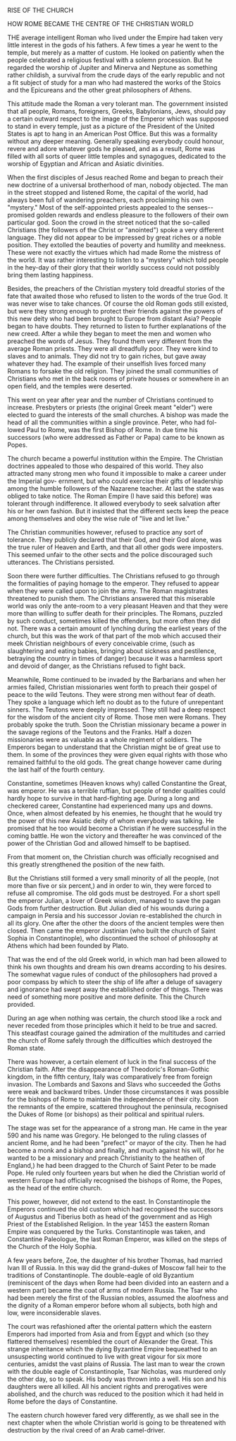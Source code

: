 RISE OF THE CHURCH

HOW ROME BECAME THE CENTRE OF THE
CHRISTIAN WORLD


THE average intelligent Roman who lived under the Empire
had taken very little interest in the gods of his fathers.
A few times a year he went to the temple, but merely as a
matter of custom. He looked on patiently when the people
celebrated a religious festival with a solemn procession. But he
regarded the worship of Jupiter and Minerva and Neptune as
something rather childish, a survival from the crude days of
the early republic and not a fit subject of study for a man
who had mastered the works of the Stoics and the Epicureans
and the other great philosophers of Athens.

This attitude made the Roman a very tolerant man. The
government insisted that all people, Romans, foreigners,
Greeks, Babylonians, Jews, should pay a certain outward respect
to the image of the Emperor which was supposed to stand
in every temple, just as a picture of the President of the
United States is apt to hang in an American Post Office. But
this was a formality without any deeper meaning. Generally
speaking everybody could honour, revere and adore whatever
gods he pleased, and as a result, Rome was filled with all
sorts of queer little temples and synagogues, dedicated to the
worship of Egyptian and African and Asiatic divinities.

When the first disciples of Jesus reached Rome and began
to preach their new doctrine of a universal brotherhood of man,
nobody objected. The man in the street stopped and listened
Rome, the capital of the world, had always been full of wandering
preachers, each proclaiming his own "mystery." Most of
the self-appointed priests appealed to the senses--promised
golden rewards and endless pleasure to the followers of their
own particular god. Soon the crowd in the street noticed
that the so-called Christians (the followers of the Christ or
"anointed") spoke a very different language. They did not
appear to be impressed by great riches or a noble position.
They extolled the beauties of poverty and humility and meekness.
These were not exactly the virtues which had made
Rome the mistress of the world. It was rather interesting to
listen to a "mystery" which told people in the hey-day of their
glory that their worldly success could not possibly bring them
lasting happiness.

Besides, the preachers of the Christian mystery told dreadful
stories of the fate that awaited those who refused to listen to
the words of the true God. It was never wise to take chances.
Of course the old Roman gods still existed, but were they
strong enough to protect their friends against the powers of
this new deity who had been brought to Europe from distant
Asia? People began to have doubts. They returned to listen
to further explanations of the new creed. After a while they
began to meet the men and women who preached the words of
Jesus. They found them very different from the average
Roman priests. They were all dreadfully poor. They were
kind to slaves and to animals. They did not try to gain riches,
but gave away whatever they had. The example of their unselfish
lives forced many Romans to forsake the old religion.
They joined the small communities of Christians who met in
the back rooms of private houses or somewhere in an open field,
and the temples were deserted.

This went on year after year and the number of Christians
continued to increase. Presbyters or priests (the original
Greek meant "elder") were elected to guard the interests of
the small churches. A bishop was made the head of all the
communities within a single province. Peter, who had fol-
lowed Paul to Rome, was the first Bishop of Rome. In due
time his successors (who were addressed as Father or Papa)
came to be known as Popes.

The church became a powerful institution within the Empire.
The Christian doctrines appealed to those who despaired
of this world. They also attracted many strong men who
found it impossible to make a career under the Imperial gov-
ernment, but who could exercise their gifts of leadership among
the humble followers of the Nazarene teacher. At last the
state was obliged to take notice. The Roman Empire (I have
said this before) was tolerant through indifference. It allowed
everybody to seek salvation after his or her own fashion. But
it insisted that the different sects keep the peace among themselves
and obey the wise rule of "live and let live."

The Christian communities however, refused to practice any
sort of tolerance. They publicly declared that their God, and
their God alone, was the true ruler of Heaven and Earth,
and that all other gods were imposters. This seemed unfair
to the other sects and the police discouraged such utterances.
The Christians persisted.

Soon there were further difficulties. The Christians refused
to go through the formalities of paying homage to the emperor.
They refused to appear when they were called upon
to join the army. The Roman magistrates threatened to
punish them. The Christians answered that this miserable
world was only the ante-room to a very pleasant Heaven and
that they were more than willing to suffer death for their
principles. The Romans, puzzled by such conduct, sometimes
killed the offenders, but more often they did not. There was
a certain amount of lynching during the earliest years of the
church, but this was the work of that part of the mob which
accused their meek Christian neighbours of every conceivable
crime, (such as slaughtering and eating babies, bringing about
sickness and pestilence, betraying the country in times of danger)
because it was a harmless sport and devoid of danger, as
the Christians refused to fight back.

Meanwhile, Rome continued to be invaded by the Barbarians
and when her armies failed, Christian missionaries went
forth to preach their gospel of peace to the wild Teutons.
They were strong men without fear of death. They spoke a
language which left no doubt as to the future of unrepentant
sinners. The Teutons were deeply impressed. They still
had a deep respect for the wisdom of the ancient city of Rome.
Those men were Romans. They probably spoke the truth.
Soon the Christian missionary became a power in the savage
regions of the Teutons and the Franks. Half a dozen missionaries
were as valuable as a whole regiment of soldiers.
The Emperors began to understand that the Christian might
be of great use to them. In some of the provinces they were
given equal rights with those who remained faithful to the old
gods. The great change however came during the last half
of the fourth century.

Constantine, sometimes (Heaven knows why) called Constantine
the Great, was emperor. He was a terrible ruffian,
but people of tender qualities could hardly hope to survive
in that hard-fighting age. During a long and checkered career,
Constantine had experienced many ups and downs. Once,
when almost defeated by his enemies, he thought that he would
try the power of this new Asiatic deity of whom everybody was
talking. He promised that he too would become a Christian
if he were successful in the coming battle. He won the victory
and thereafter he was convinced of the power of the Christian
God and allowed himself to be baptised.

From that moment on, the Christian church was officially
recognised and this greatly strengthened the position of the
new faith.

But the Christians still formed a very small minority of
all the people, (not more than five or six percent,) and in order
to win, they were forced to refuse all compromise. The old
gods must be destroyed. For a short spell the emperor Julian,
a lover of Greek wisdom, managed to save the pagan Gods
from further destruction. But Julian died of his wounds during
a campaign in Persia and his successor Jovian re-established
the church in all its glory. One after the other the doors of the
ancient temples were then closed. Then came the emperor
Justinian (who built the church of Saint Sophia in Constantinople),
who discontinued the school of philosophy at Athens
which had been founded by Plato.

That was the end of the old Greek world, in which man
had been allowed to think his own thoughts and dream his own
dreams according to his desires. The somewhat vague rules
of conduct of the philosophers had proved a poor compass
by which to steer the ship of life after a deluge of savagery
and ignorance had swept away the established order of things.
There was need of something more positive and more definite.
This the Church provided.

During an age when nothing was certain, the church stood
like a rock and never receded from those principles which it
held to be true and sacred. This steadfast courage gained the
admiration of the multitudes and carried the church of Rome
safely through the difficulties which destroyed the Roman state.

There was however, a certain element of luck in the final
success of the Christian faith. After the disappearance of
Theodoric's Roman-Gothic kingdom, in the fifth century,
Italy was comparatively free from foreign invasion. The
Lombards and Saxons and Slavs who succeeded the Goths were
weak and backward tribes. Under those circumstances it was
possible for the bishops of Rome to maintain the independence
of their city. Soon the remnants of the empire, scattered
throughout the peninsula, recognised the Dukes of Rome (or
bishops) as their political and spiritual rulers.

The stage was set for the appearance of a strong man.
He came in the year 590 and his name was Gregory. He belonged
to the ruling classes of ancient Rome, and he had
been "prefect" or mayor of the city. Then he had become
a monk and a bishop and finally, and much against his will,
(for he wanted to be a missionary and preach Christianity to
the heathen of England,) he had been dragged to the Church
of Saint Peter to be made Pope. He ruled only fourteen
years but when he died the Christian world of western Europe
had officially recognised the bishops of Rome, the Popes, as
the head of the entire church.

This power, however, did not extend to the east. In
Constantinople the Emperors continued the old custom which had
recognised the successors of Augustus and Tiberius both as
head of the government and as High Priest of the Established
Religion. In the year 1453 the eastern Roman Empire was
conquered by the Turks. Constantinople was taken, and Constantine
Paleologue, the last Roman Emperor, was killed on
the steps of the Church of the Holy Sophia.

A few years before, Zoe, the daughter of his brother
Thomas, had married Ivan III of Russia. In this way did the
grand-dukes of Moscow fall heir to the traditions of Constantinople.
The double-eagle of old Byzantium (reminiscent of
the days when Rome had been divided into an eastern and a
western part) became the coat of arms of modern Russia.
The Tsar who had been merely the first of the Russian nobles,
assumed the aloofness and the dignity of a Roman emperor
before whom all subjects, both high and low, were inconsiderable
slaves.

The court was refashioned after the oriental pattern which
the eastern Emperors had imported from Asia and from Egypt
and which (so they flattered themselves) resembled the court
of Alexander the Great. This strange inheritance which the
dying Byzantine Empire bequeathed to an unsuspecting world
continued to live with great vigour for six more centuries,
amidst the vast plains of Russia. The last man to wear the
crown with the double eagle of Constantinople, Tsar Nicholas,
was murdered only the other day, so to speak. His body was
thrown into a well. His son and his daughters were all killed.
All his ancient rights and prerogatives were abolished, and the
church was reduced to the position which it had held in Rome
before the days of Constantine.

The eastern church however fared very differently, as we
shall see in the next chapter when the whole Christian world is
going to be threatened with destruction by the rival creed of
an Arab camel-driver.
